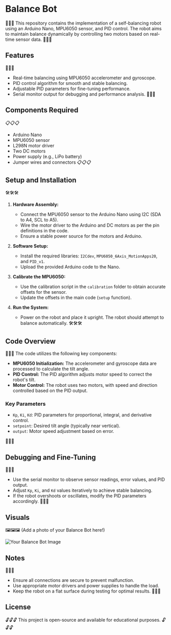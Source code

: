 # Balance Bot

🤖🤖🤖 This repository contains the implementation of a self-balancing robot using an Arduino Nano, MPU6050 sensor, and PID control. The robot aims to maintain balance dynamically by controlling two motors based on real-time sensor data. 🤖🤖🤖

## Features
📌📌📌
- Real-time balancing using MPU6050 accelerometer and gyroscope.
- PID control algorithm for smooth and stable balancing.
- Adjustable PID parameters for fine-tuning performance.
- Serial monitor output for debugging and performance analysis. 📌📌📌

## Components Required
📋📋📋
- Arduino Nano
- MPU6050 sensor
- L298N motor driver
- Two DC motors
- Power supply (e.g., LiPo battery)
- Jumper wires and connectors 📋📋📋

## Setup and Installation
🛠️🛠️🛠️
1. **Hardware Assembly:**
   - Connect the MPU6050 sensor to the Arduino Nano using I2C (SDA to A4, SCL to A5).
   - Wire the motor driver to the Arduino and DC motors as per the pin definitions in the code.
   - Ensure a stable power source for the motors and Arduino.

2. **Software Setup:**
   - Install the required libraries: `I2Cdev`, `MPU6050_6Axis_MotionApps20`, and `PID_v1`.
   - Upload the provided Arduino code to the Nano.

3. **Calibrate the MPU6050:**
   - Use the calibration script in the `calibration` folder to obtain accurate offsets for the sensor.
   - Update the offsets in the main code (`setup` function).

4. **Run the System:**
   - Power on the robot and place it upright. The robot should attempt to balance automatically. 🛠️🛠️🛠️

## Code Overview
📜📜📜
The code utilizes the following key components:

- **MPU6050 Initialization:** The accelerometer and gyroscope data are processed to calculate the tilt angle.
- **PID Control:** The PID algorithm adjusts motor speed to correct the robot's tilt.
- **Motor Control:** The robot uses two motors, with speed and direction controlled based on the PID output.

### Key Parameters
- `Kp`, `Ki`, `Kd`: PID parameters for proportional, integral, and derivative control.
- `setpoint`: Desired tilt angle (typically near vertical).
- `output`: Motor speed adjustment based on error.

📜📜📜

## Debugging and Fine-Tuning
🔧🔧🔧
- Use the serial monitor to observe sensor readings, error values, and PID output.
- Adjust `Kp`, `Ki`, and `Kd` values iteratively to achieve stable balancing.
- If the robot overshoots or oscillates, modify the PID parameters accordingly. 🔧🔧🔧

## Visuals
🖼️🖼️🖼️
(Add a photo of your Balance Bot here!)

![Your Balance Bot Image](path/to/your/image.jpg)

## Notes
📖📖📖
- Ensure all connections are secure to prevent malfunction.
- Use appropriate motor drivers and power supplies to handle the load.
- Keep the robot on a flat surface during testing for optimal results. 📖📖📖

## License
🔓🔓🔓 This project is open-source and available for educational purposes. 🔓🔓🔓

